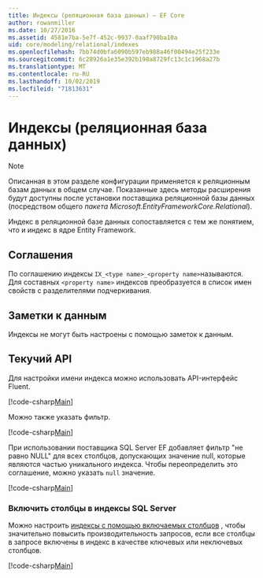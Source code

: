 ```yaml
---
title: Индексы (реляционная база данных) — EF Core
author: rowanmiller
ms.date: 10/27/2016
ms.assetid: 4581e7ba-5e7f-452c-9937-0aaf790ba10a
uid: core/modeling/relational/indexes
ms.openlocfilehash: 7bb74d0bfa6090b597eb988a46f00494e25f233e
ms.sourcegitcommit: 6c28926a1e35e392b198a8729fc13c1c1968a27b
ms.translationtype: MT
ms.contentlocale: ru-RU
ms.lasthandoff: 10/02/2019
ms.locfileid: "71813631"
---
```

# <a name="indexes-relational-database"></a>Индексы (реляционная база данных)

> [!NOTE]  
> Описанная в этом разделе конфигурации применяется к реляционным базам данных в общем случае. Показанные здесь методы расширения будут доступны после установки поставщика реляционной базы данных (посредством общего *пакета Microsoft.EntityFrameworkCore.Relational*).

Индекс в реляционной базе данных сопоставляется с тем же понятием, что и индекс в ядре Entity Framework.

## <a name="conventions"></a>Соглашения

По соглашению индексы `IX_<type name>_<property name>`называются. Для составных `<property name>` индексов преобразуется в список имен свойств с разделителями подчеркивания.

## <a name="data-annotations"></a>Заметки к данным

Индексы не могут быть настроены с помощью заметок к данным.

## <a name="fluent-api"></a>Текучий API

Для настройки имени индекса можно использовать API-интерфейс Fluent.

[!code-csharp[Main](../../../../samples/core/Modeling/FluentAPI/Relational/IndexName.cs?name=Model&highlight=9)]

Можно также указать фильтр.

[!code-csharp[Main](../../../../samples/core/Modeling/FluentAPI/Relational/IndexFilter.cs?name=Model&highlight=9)]

При использовании поставщика SQL Server EF добавляет фильтр "не равно NULL" для всех столбцов, допускающих значение null, которые являются частью уникального индекса. Чтобы переопределить это соглашение, можно указать `null` значение.

[!code-csharp[Main](../../../../samples/core/Modeling/FluentAPI/Relational/IndexNoFilter.cs?name=Model&highlight=10)]

### <a name="include-columns-in-sql-server-indexes"></a>Включить столбцы в индексы SQL Server

Можно настроить [индексы с помощью включаемых столбцов](https://docs.microsoft.com/sql/relational-databases/indexes/create-indexes-with-included-columns) , чтобы значительно повысить производительность запросов, если все столбцы в запросе включены в индекс в качестве ключевых или неключевых столбцов.

[!code-csharp[Main](../../../../samples/core/Modeling/FluentAPI/Relational/ForSqlServerHasIndex.cs?name=Model)]
